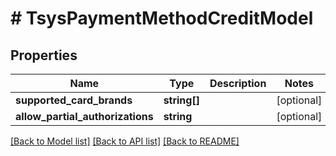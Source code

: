 # # TsysPaymentMethodCreditModel

## Properties

Name | Type | Description | Notes
------------ | ------------- | ------------- | -------------
**supported_card_brands** | **string[]** |  | [optional]
**allow_partial_authorizations** | **string** |  | [optional]

[[Back to Model list]](../../README.md#models) [[Back to API list]](../../README.md#endpoints) [[Back to README]](../../README.md)
